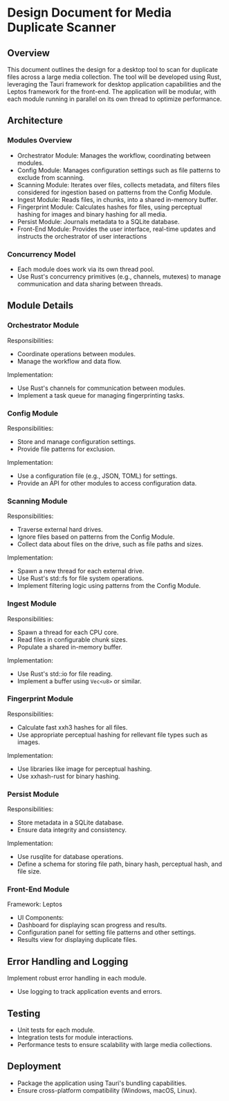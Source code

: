 # Design Document for Media Duplicate Scanner

## Overview

This document outlines the design for a desktop tool to scan for duplicate files
across a large media collection. The tool will be developed using Rust,
leveraging the Tauri framework for desktop application capabilities and the
Leptos framework for the front-end. The application will be modular, with each
module running in parallel on its own thread to optimize performance.

## Architecture

### Modules Overview

- Orchestrator Module: Manages the workflow, coordinating between modules.
- Config Module: Manages configuration settings such as file patterns to exclude
  from scanning.
- Scanning Module: Iterates over files, collects metadata, and filters files
  considered for ingestion based on patterns from the Config Module.
- Ingest Module: Reads files, in chunks, into a shared in-memory buffer.
- Fingerprint Module: Calculates hashes for files, using perceptual hashing for
  images and binary hashing for all media.
- Persist Module: Journals metadata to a SQLite database.
- Front-End Module: Provides the user interface, real-time updates and instructs
  the orchestrator of user interactions

### Concurrency Model

- Each module does work via its own thread pool.
- Use Rust's concurrency primitives (e.g., channels, mutexes) to manage
  communication and data sharing between threads.

## Module Details

### Orchestrator Module

Responsibilities:
- Coordinate operations between modules.
- Manage the workflow and data flow.

Implementation:
- Use Rust's channels for communication between modules.
- Implement a task queue for managing fingerprinting tasks.

### Config Module

Responsibilities:
- Store and manage configuration settings.
- Provide file patterns for exclusion.

Implementation:
- Use a configuration file (e.g., JSON, TOML) for settings.
- Provide an API for other modules to access configuration data.

### Scanning Module

Responsibilities:
- Traverse external hard drives.
- Ignore files based on patterns from the Config Module.
- Collect data about files on the drive, such as file paths and sizes.

Implementation:
- Spawn a new thread for each external drive.
- Use Rust's std::fs for file system operations.
- Implement filtering logic using patterns from the Config Module.

### Ingest Module

Responsibilities:
- Spawn a thread for each CPU core.
- Read files in configurable chunk sizes.
- Populate a shared in-memory buffer.

Implementation:
- Use Rust's std::io for file reading.
- Implement a buffer using `Vec<u8>` or similar.

### Fingerprint Module

Responsibilities:
- Calculate fast xxh3 hashes for all files.
- Use appropriate perceptual hashing for rellevant file types such as images.

Implementation:
- Use libraries like image for perceptual hashing.
- Use xxhash-rust for binary hashing.

### Persist Module

Responsibilities:
- Store metadata in a SQLite database.
- Ensure data integrity and consistency.

Implementation:
- Use rusqlite for database operations.
- Define a schema for storing file path, binary hash, perceptual hash, and file
  size.

### Front-End Module

Framework: Leptos

- UI Components:
- Dashboard for displaying scan progress and results.
- Configuration panel for setting file patterns and other settings.
- Results view for displaying duplicate files.

## Error Handling and Logging

Implement robust error handling in each module.

- Use logging to track application events and errors.

## Testing

- Unit tests for each module.
- Integration tests for module interactions.
- Performance tests to ensure scalability with large media collections.

## Deployment

- Package the application using Tauri's bundling capabilities.
- Ensure cross-platform compatibility (Windows, macOS, Linux).
